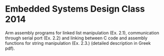 Embedded Systems Design Class 2014
=====================

Arm assembly programs for linked list manipulation (Ex. 2.1), communication through serial port (Ex. 2.2) and linking between C code and assembly functions for string manipulation (Ex. 2.3.) (detailed description in Greek pdf).